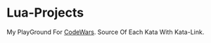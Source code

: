 # Lua-Projects

My PlayGround For [CodeWars](https://www.codewars.com).
Source Of Each Kata With Kata-Link.
